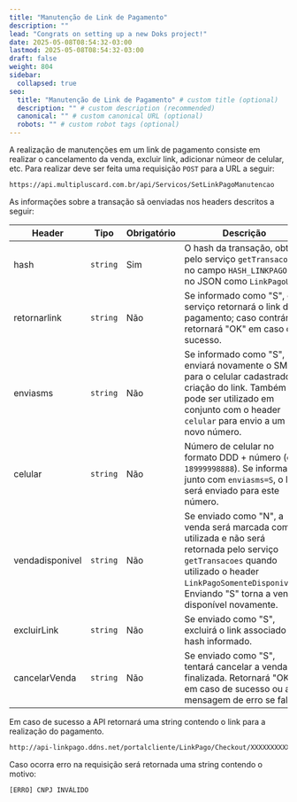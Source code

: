 ```yaml
---
title: "Manutenção de Link de Pagamento"
description: ""
lead: "Congrats on setting up a new Doks project!"
date: 2025-05-08T08:54:32-03:00
lastmod: 2025-05-08T08:54:32-03:00
draft: false
weight: 804
sidebar:
  collapsed: true
seo:
  title: "Manutenção de Link de Pagamento" # custom title (optional)
  description: "" # custom description (recommended)
  canonical: "" # custom canonical URL (optional)
  robots: "" # custom robot tags (optional)
---
```


A realização de manutenções em um link de pagamento consiste em realizar o cancelamento da venda, excluir link, adicionar númeor de celular, etc. Para realizar deve ser feita uma requisição `POST` para a URL a seguir:

```txt {title="URL da API"}
https://api.multipluscard.com.br/api/Servicos/SetLinkPagoManutencao
```

As informações sobre a transação sã oenviadas nos headers descritos a seguir:

| Header           | Tipo    | Obrigatório | Descrição |
|------------------|---------|-------------|-----------|
| hash             | `string`  | Sim         | O hash da transação, obtido pelo serviço `getTransacoes` no campo `HASH_LINKPAGO` ou no JSON como `LinkPagoUrl`. |
| retornarlink     | `string`  | Não         | Se informado como "S", o serviço retornará o link de pagamento; caso contrário, retornará "OK" em caso de sucesso. |
| enviasms         | `string`  | Não         | Se informado como "S", enviará novamente o SMS para o celular cadastrado na criação do link. Também pode ser utilizado em conjunto com o header `celular` para envio a um novo número. |
| celular          | `string`  | Não         | Número de celular no formato DDD + número (ex.: `18999998888`). Se informado junto com `enviasms=S`, o link será enviado para este número. |
| vendadisponivel  | `string`  | Não         | Se enviado como "N", a venda será marcada como utilizada e não será retornada pelo serviço `getTransacoes` quando utilizado o header `LinkPagoSomenteDisponiveis`. Enviando "S" torna a venda disponível novamente. |
| excluirLink      | `string`  | Não         | Se enviado como "S", excluirá o link associado ao hash informado. |
| cancelarVenda    | `string`  | Não         | Se enviado como "S", tentará cancelar a venda finalizada. Retornará "OK" em caso de sucesso ou a mensagem de erro se falhar. |


Em caso de sucesso a API retornará uma string contendo o link para a realização do pagamento.

```txt {title="Exemplo de Retorno"}
http://api-linkpago.ddns.net/portalcliente/LinkPago/Checkout/XXXXXXXXXXXXXXXXX
```

Caso ocorra erro na requisição será retornada uma string contendo o motivo:

```txt {title="Exemplo de Retorno com Erro"}
[ERRO] CNPJ INVÁLIDO
```
